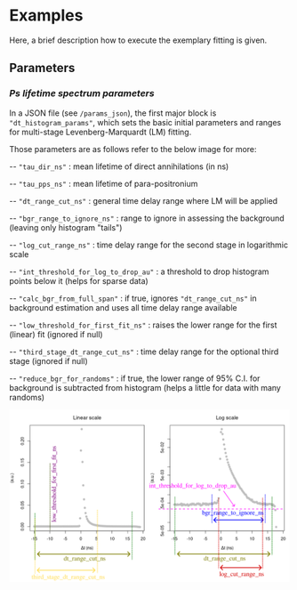 # Examples

Here, a brief description how to execute the exemplary fitting is given.

## Parameters

### _Ps lifetime spectrum parameters_

In a JSON file (see ```/params_json```), the first major block is ```"dt_histogram_params"```, which sets the basic initial parameters and ranges for multi-stage Levenberg-Marquardt (LM) fitting.

Those parameters are as follows refer to the below image for more:

-- ```"tau_dir_ns"``` : mean lifetime of direct annihilations (in ns)

-- ```"tau_pps_ns"``` : mean lifetime of para-positronium

-- ```"dt_range_cut_ns"``` : general time delay range where LM will be applied

-- ```"bgr_range_to_ignore_ns"``` : range to ignore in assessing the background (leaving only histogram "tails")

-- ```"log_cut_range_ns"``` : time delay range for the second stage  in logarithmic scale

-- ```"int_threshold_for_log_to_drop_au"``` : a threshold to drop histogram points below it (helps for sparse data)

-- ```"calc_bgr_from_full_span"``` : if true, ignores ```"dt_range_cut_ns"``` in background estimation and uses all time delay range available

-- ```"low_threshold_for_first_fit_ns"``` : raises the lower range for the first (linear) fit (ignored if null)

-- ```"third_stage_dt_range_cut_ns"``` : time delay range for the optional third stage (ignored if null)

-- ```"reduce_bgr_for_randoms"``` : if true, the lower range of 95% C.I. for background is subtracted from histogram (helps a little for data with many randoms)

![Alt text](HistRangesExample.png)

